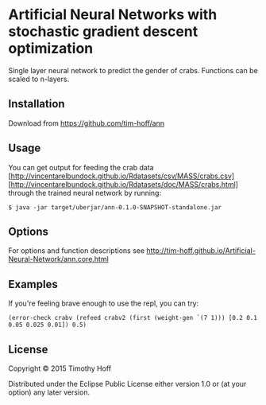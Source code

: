 # Artificial Neural Networks with stochastic gradient descent optimization

Single layer neural network to predict the gender of crabs. Functions can be scaled to n-layers.

## Installation

Download from https://github.com/tim-hoff/ann

## Usage

You can get output for feeding the crab data [http://vincentarelbundock.github.io/Rdatasets/csv/MASS/crabs.csv] [http://vincentarelbundock.github.io/Rdatasets/doc/MASS/crabs.html] through the trained neural network by running:

    $ java -jar target/uberjar/ann-0.1.0-SNAPSHOT-standalone.jar

## Options
For options and function descriptions see 
http://tim-hoff.github.io/Artificial-Neural-Network/ann.core.html

## Examples
If you're feeling brave enough to use the repl, you can try: 

    (error-check crabv (refeed crabv2 (first (weight-gen `(7 1))) [0.2 0.1 0.05 0.025 0.01]) 0.5)

## License

Copyright © 2015 Timothy Hoff

Distributed under the Eclipse Public License either version 1.0 or (at
your option) any later version.
